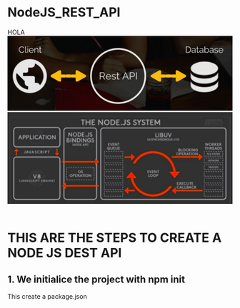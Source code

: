 # NodeJS_REST_API
HOLA
<img src="rdmimg/01.png" alt="">
<img src="rdmimg/02.png" alt="">
<img src="" alt="">
<h1>THIS ARE THE STEPS TO CREATE A NODE JS DEST API</h1>

<h2>1. We initialice the project with npm init</h2>
This create a package.json

